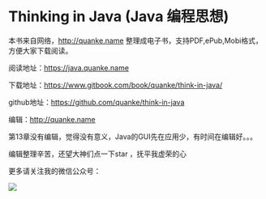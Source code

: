 
# Thinking in Java (Java 编程思想)


本书来自网络，http://quanke.name 整理成电子书，支持PDF,ePub,Mobi格式，方便大家下载阅读。

阅读地址：https://java.quanke.name

下载地址：https://www.gitbook.com/book/quanke/think-in-java/

github地址：https://github.com/quanke/think-in-java

编辑：http://quanke.name

第13章没有编辑，觉得没有意义，Java的GUI先在应用少，有时间在编辑好。。。

编辑整理辛苦，还望大神们点一下star ，抚平我虚荣的心

更多请关注我的微信公众号：

![](/assets/qrcode_for_gh_26893aa0a4ea_258.jpg)

